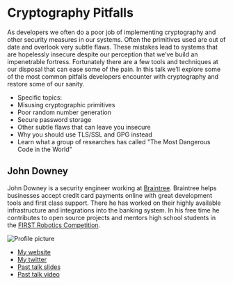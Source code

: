 # Cryptography Pitfalls

As developers we often do a poor job of implementing cryptography and other security measures in our systems. Often the primitives used are out of date and overlook very subtle flaws. These mistakes lead to systems that are hopelessly insecure despite our perception that we’ve build an impenetrable fortress. Fortunately there are a few tools and techniques at our disposal that can ease some of the pain. In this talk we’ll explore some of the most common pitfalls developers encounter with cryptography and restore some of our sanity.

* Specific topics:
* Misusing cryptographic primitives
* Poor random number generation
* Secure password storage
* Other subtle flaws that can leave you insecure
* Why you should use TLS/SSL and GPG instead
* Learn what a group of researches has called "The Most Dangerous Code in the World"

## John Downey

John Downey is a security engineer working at [Braintree](https://www.braintreepayments.com/). Braintree helps businesses accept credit card payments online with great development tools and first class support. There he has worked on their highly available infrastructure and integrations into the banking system. In his free time he contributes to open source projects and mentors high school students in the [FIRST Robotics Competition](http://www.usfirst.org/).

![Profile picture](https://raw.github.com/jtdowney/rubyconfau-2014-cfp/talk-cryptography_pitfalls/talk-cryptography_pitfalls/profile_picture.jpg)

- [My website](http://jtdowney.com)
- [My twitter](https://twitter.com/jtdowney)
- [Past talk slides](https://speakerdeck.com/jtdowney/devops-for-the-rubyist-soul-at-railsconf-2013)
- [Past talk video](http://www.confreaks.com/videos/2479-railsconf2013-devops-for-the-rubyist-soul)
